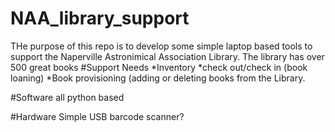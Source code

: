# NAA_library_support
THe purpose of this repo is to develop some simple laptop based tools to support the Naperville Astronimical Association Library.
The library has over 500 great books
#Support Needs
*Inventory 
*check out/check in (book loaning)
*Book provisioning (adding or deleting books from the Library.

#Software
all python based

#Hardware
Simple USB barcode scanner?
